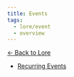 ```yaml
---
title: Events
tags:
  - lore/event
  - overview
---
```


[<- Back to Lore](../index.md)

- [Recurring Events](recurring/index.md)
